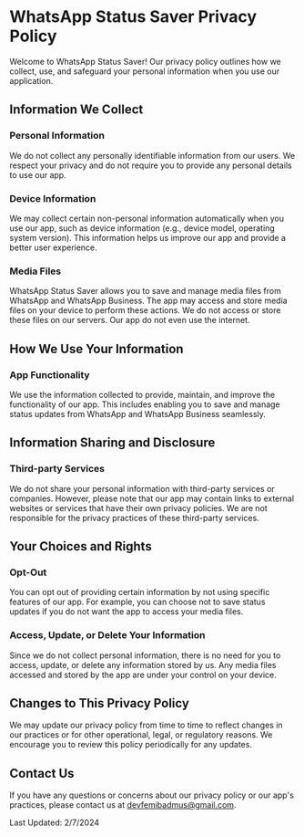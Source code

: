# WhatsApp Status Saver Privacy Policy

Welcome to WhatsApp Status Saver! Our privacy policy outlines how we collect, use, and safeguard your personal information when you use our application.

## Information We Collect

### Personal Information
We do not collect any personally identifiable information from our users. We respect your privacy and do not require you to provide any personal details to use our app.

### Device Information
We may collect certain non-personal information automatically when you use our app, such as device information (e.g., device model, operating system version). This information helps us improve our app and provide a better user experience.

### Media Files
WhatsApp Status Saver allows you to save and manage media files from WhatsApp and WhatsApp Business. The app may access and store media files on your device to perform these actions. We do not access or store these files on our servers. Our app do not even use the internet.

## How We Use Your Information

### App Functionality
We use the information collected to provide, maintain, and improve the functionality of our app. This includes enabling you to save and manage status updates from WhatsApp and WhatsApp Business seamlessly.


## Information Sharing and Disclosure

### Third-party Services
We do not share your personal information with third-party services or companies. However, please note that our app may contain links to external websites or services that have their own privacy policies. We are not responsible for the privacy practices of these third-party services.

## Your Choices and Rights

### Opt-Out
You can opt out of providing certain information by not using specific features of our app. For example, you can choose not to save status updates if you do not want the app to access your media files.

### Access, Update, or Delete Your Information
Since we do not collect personal information, there is no need for you to access, update, or delete any information stored by us. Any media files accessed and stored by the app are under your control on your device.

## Changes to This Privacy Policy

We may update our privacy policy from time to time to reflect changes in our practices or for other operational, legal, or regulatory reasons. We encourage you to review this policy periodically for any updates.

## Contact Us

If you have any questions or concerns about our privacy policy or our app's practices, please contact us at [devfemibadmus@gmail.com](mailto:devfemibadmus@gmail.com).

Last Updated: 2/7/2024

